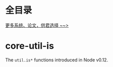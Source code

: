 # 全目录

[更多系统、论文，供君选择 ~~>](https://www.yuque.com/wisebit/blog)
# core-util-is

The `util.is*` functions introduced in Node v0.12.

